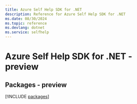 ```yaml
---
title: Azure Self Help SDK for .NET
description: Reference for Azure Self Help SDK for .NET
ms.date: 08/30/2024
ms.topic: reference
ms.devlang: dotnet
ms.service: selfhelp
---
```

# Azure Self Help SDK for .NET - preview
## Packages - preview
[!INCLUDE [packages](self-help-index.md)]